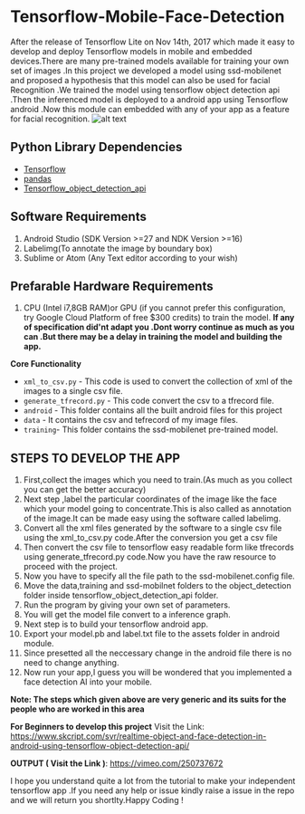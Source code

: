 # Tensorflow-Mobile-Face-Detection
 After the release of Tensorflow Lite on Nov 14th, 2017 which made it easy to develop and deploy Tensorflow models in mobile and embedded devices.There are many pre-trained models available for training your own set of images .In this project we developed a model using ssd-mobilenet and proposed a hypothesis that this model can also be used for facial Recognition .We trained the model using tensorflow object detection api .Then the inferenced model is deployed to a android app using Tensorflow android .Now this module can embedded with any of your app as a feature for facial recognition.
![alt text](https://d33wubrfki0l68.cloudfront.net/363c0293012f654ed9db1deab5dc6e3ce61c7f54/46849/svrmedia/heroes/f/object-and-face-detection.png "Steve")
 
 ## Python Library Dependencies ##
 + [Tensorflow](https://www.tensorflow.org/)
 + [pandas](http://pandas.pydata.org/)
 + [Tensorflow_object_detection_api](https://github.com/tensorflow/models/tree/master/research/object_detection)
 
 ## Software Requirements ##
 1. Android Studio (SDK Version >=27 and NDK Version >=16)
 2. Labelimg(To annotate the image by boundary box)
 3. Sublime or Atom (Any Text editor according to your wish)
 
 ## Prefarable Hardware Requirements ##
 1. CPU (Intel i7,8GB RAM)or GPU (if you cannot prefer this configuration, try Google Cloud Platform of free $300 credits) to train           the model.
 **If any of specification did'nt adapt you .Dont worry continue as much as you can .But there may be a delay in training the model and building the app.**
 
 **Core Functionality**
+ `xml_to_csv.py` - This code is used to convert the collection of xml of the images to a single csv file.
+ `generate_tfrecord.py` - This code convert the csv to a tfrecord file. 
+ `android` - This folder contains all the built android files for this project
+ `data` - It contains the csv and tefrecord of my image files.
+ `training`- This folder contains the ssd-mobilenet pre-trained model.

## STEPS TO DEVELOP THE APP ##
1. First,collect the images which you need to train.(As much as you collect you can get the better accuracy)
2. Next step ,label the particular coordinates of the image like the face which your model going to concentrate.This is also called as annotation of the image.It can be made easy using the software called labelimg.
3. Convert all the xml files generated by the software to a single csv file using the xml_to_csv.py code.After the conversion you get a csv file
4. Then convert the csv file to tensorflow easy readable form like tfrecords using generate_tfrecord.py code.Now you have the raw resource to proceed with the project.
5. Now you have to specify all the file path to the ssd-mobilenet.config file.
6. Move the data,training and ssd-mobilnet folders to the object_detection folder inside tensorflow_object_detection_api folder.
7. Run the program by giving your own set of parameters.
8. You will get the model file convert to a inference graph.
9. Next step is to build your tensorflow android app.
10. Export your model.pb and label.txt file to the assets folder in android module.
11. Since presetted all the neccessary change in the android file there is no need to change anything.
12. Now run your app,I guess you will be wondered that you implemented a face detection AI into your mobile.

**Note: The steps which given above are very generic and its suits for the people who are worked in this area**

**For Beginners to develop this project**
Visit the Link: https://www.skcript.com/svr/realtime-object-and-face-detection-in-android-using-tensorflow-object-detection-api/

**OUTPUT ( Visit the Link )**: https://vimeo.com/250737672

I hope you understand quite a lot from the tutorial to make your independent tensorflow app .If you need any help or issue kindly raise a issue in the repo and we will return you shortlty.Happy Coding !
